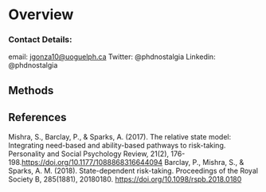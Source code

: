 # Overview
### Contact Details:
email: jgonza10@uoguelph.ca
Twitter: @phdnostalgia
Linkedin: @phdnostalgia
## Methods

## References
Mishra, S., Barclay, P., & Sparks, A. (2017). The relative state model: Integrating need-based and ability-based pathways to risk-taking. Personality and Social Psychology Review, 21(2), 176-198.https://doi.org/10.1177/1088868316644094
Barclay, P., Mishra, S., & Sparks, A. M. (2018). State-dependent risk-taking. Proceedings of the Royal Society B, 285(1881), 20180180. https://doi.org/10.1098/rspb.2018.0180
